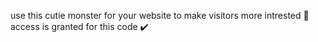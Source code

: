 use this cutie monster for your website to make visitors more intrested 🙂
access is granted for this code ✔️
